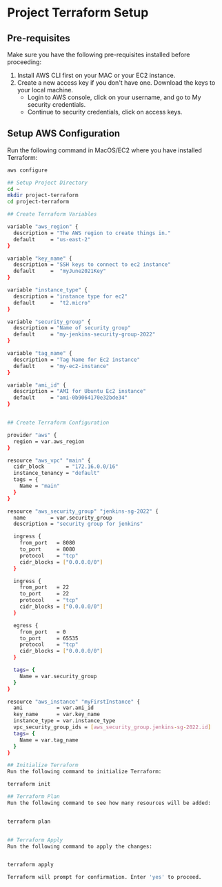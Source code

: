 # Project Terraform Setup

## Pre-requisites
Make sure you have the following pre-requisites installed before proceeding:

1. Install AWS CLI first on your MAC or your EC2 instance.
2. Create a new access key if you don't have one. Download the keys to your local machine. 
   - Login to AWS console, click on your username, and go to My security credentials.
   - Continue to security credentials, click on access keys.

## Setup AWS Configuration

Run the following command in MacOS/EC2 where you have installed Terraform:

```bash
aws configure

## Setup Project Directory
cd ~
mkdir project-terraform
cd project-terraform

## Create Terraform Variables

variable "aws_region" {
  description = "The AWS region to create things in." 
  default     = "us-east-2" 
}

variable "key_name" { 
  description = "SSH keys to connect to ec2 instance" 
  default     =  "myJune2021Key" 
}

variable "instance_type" { 
  description = "instance type for ec2" 
  default     =  "t2.micro" 
}

variable "security_group" { 
  description = "Name of security group" 
  default     = "my-jenkins-security-group-2022" 
}

variable "tag_name" { 
  description = "Tag Name for Ec2 instance" 
  default     = "my-ec2-instance" 
} 

variable "ami_id" { 
  description = "AMI for Ubuntu Ec2 instance" 
  default     = "ami-0b9064170e32bde34" 
}


## Create Terraform Configuration

provider "aws" {
  region = var.aws_region
}

resource "aws_vpc" "main" {
  cidr_block       = "172.16.0.0/16"
  instance_tenancy = "default"
  tags = {
    Name = "main"
  }
}

resource "aws_security_group" "jenkins-sg-2022" {
  name        = var.security_group
  description = "security group for jenkins"

  ingress {
    from_port   = 8080
    to_port     = 8080
    protocol    = "tcp"
    cidr_blocks = ["0.0.0.0/0"]
  }

  ingress {
    from_port   = 22
    to_port     = 22
    protocol    = "tcp"
    cidr_blocks = ["0.0.0.0/0"]
  }

  egress {
    from_port   = 0
    to_port     = 65535
    protocol    = "tcp"
    cidr_blocks = ["0.0.0.0/0"]
  }

  tags= {
    Name = var.security_group
  }
}

resource "aws_instance" "myFirstInstance" {
  ami           = var.ami_id
  key_name      = var.key_name
  instance_type = var.instance_type
  vpc_security_group_ids = [aws_security_group.jenkins-sg-2022.id]
  tags= {
    Name = var.tag_name
  }
}

## Initialize Terraform
Run the following command to initialize Terraform:

terraform init

## Terraform Plan
Run the following command to see how many resources will be added:


terraform plan


## Terraform Apply
Run the following command to apply the changes:


terraform apply

Terraform will prompt for confirmation. Enter 'yes' to proceed.







